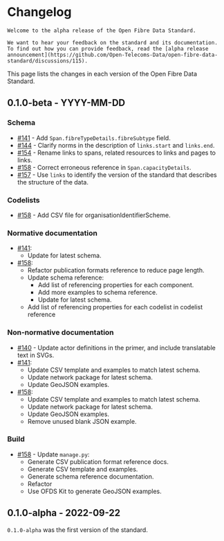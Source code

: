 # Changelog

```{admonition} Alpha consultation
Welcome to the alpha release of the Open Fibre Data Standard.

We want to hear your feedback on the standard and its documentation. To find out how you can provide feedback, read the [alpha release announcement](https://github.com/Open-Telecoms-Data/open-fibre-data-standard/discussions/115).
```
This page lists the changes in each version of the Open Fibre Data Standard.

## 0.1.0-beta - YYYY-MM-DD

### Schema
* [#141](https://github.com/Open-Telecoms-Data/open-fibre-data-standard/pull/141) - Add `Span.fibreTypeDetails.fibreSubtype` field.
* [#144](https://github.com/Open-Telecoms-Data/open-fibre-data-standard/pull/144) - Clarify norms in the description of `links.start` and `links.end`.
* [#154](https://github.com/Open-Telecoms-Data/open-fibre-data-standard/pull/154) - Rename links to spans, related resources to links and pages to links.
* [#158](https://github.com/Open-Telecoms-Data/open-fibre-data-standard/pull/158) - Correct erroneous reference in `Span.capacityDetails`.
* [#157](https://github.com/Open-Telecoms-Data/open-fibre-data-standard/pull/157) - Use `links` to identify the version of the standard that describes the structure of the data.

### Codelists

* [#158](https://github.com/Open-Telecoms-Data/open-fibre-data-standard/pull/158) - Add CSV file for organisationIdentifierScheme.

### Normative documentation
* [#141](https://github.com/Open-Telecoms-Data/open-fibre-data-standard/pull/141):
  * Update for latest schema.
* [#158](https://github.com/Open-Telecoms-Data/open-fibre-data-standard/pull/158):
  * Refactor publication formats reference to reduce page length.
  * Update schema reference:
    * Add list of referencing properties for each component.
    * Add more examples to schema reference.
    * Update for latest schema.
  * Add list of referencing properties for each codelist in codelist reference

### Non-normative documentation

* [#140](https://github.com/Open-Telecoms-Data/open-fibre-data-standard/pull/140) - Update actor definitions in the primer, and include translatable text in SVGs.
* [#141](https://github.com/Open-Telecoms-Data/open-fibre-data-standard/pull/141):
  * Update CSV template and examples to match latest schema.
  * Update network package for latest schema.
  * Update GeoJSON examples.
* [#158](https://github.com/Open-Telecoms-Data/open-fibre-data-standard/pull/158):
  * Update CSV template and examples to match latest schema.
  * Update network package for latest schema.
  * Update GeoJSON examples.
  * Remove unused blank JSON example.

### Build

* [#158](https://github.com/Open-Telecoms-Data/open-fibre-data-standard/pull/158) - Update `manage.py`:
  * Generate CSV publication format reference docs.
  * Generate CSV template and examples.
  * Generate schema reference documentation.
  * Refactor
  * Use OFDS Kit to generate GeoJSON examples.

## 0.1.0-alpha - 2022-09-22

`0.1.0-alpha` was the first version of the standard.